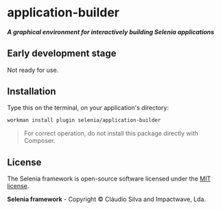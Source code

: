 # application-builder

##### A graphical environment for interactively building Selenia applications

## Early development stage

Not ready for use.

## Installation

Type this on the terminal, on your application's directory:

```bash
workman install plugin selenia/application-builder
```

> For correct operation, do not install this package directly with Composer.

## License

The Selenia framework is open-source software licensed under the [MIT license](http://opensource.org/licenses/MIT).

**Selenia framework** - Copyright &copy; Cláudio Silva and Impactwave, Lda.
